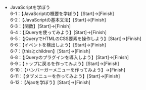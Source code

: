 - JavaScriptを学ぼう  
	6-1：【JavaScriptの概要を学ぼう】[Start]→[Finish]  
	6-2：【JavaScriptの基本文法】[Start]→[Finish]  
	6-3：【関数】[Start]→[Finish]  
	6-4：【jQueryを使ってみよう】[Start]→[Finish]  
	6-5：【jQueryでHTMLのCSS要素を操作しよう】[Start]→[Finish]  
	6-6：【イベントを検出しよう】[Start]→[Finish]  
	6-7：【thisとchildren】[Start]→[Finish]  
	6-8：【jQueryのプラグインを導入しよう】[Start]→[Finish]  
	6-9；【トップに戻るを作ってみよう】[Start]→[Finish]  
	6-10：【ハンバーガーメニューを作ってみよう】→[Finish]  
	6-11：【タブメニューを作ってみよう】[Start]→[Finish]  
	6-12：【Ajaxを学ぼう】[Start]→[Finish]  
